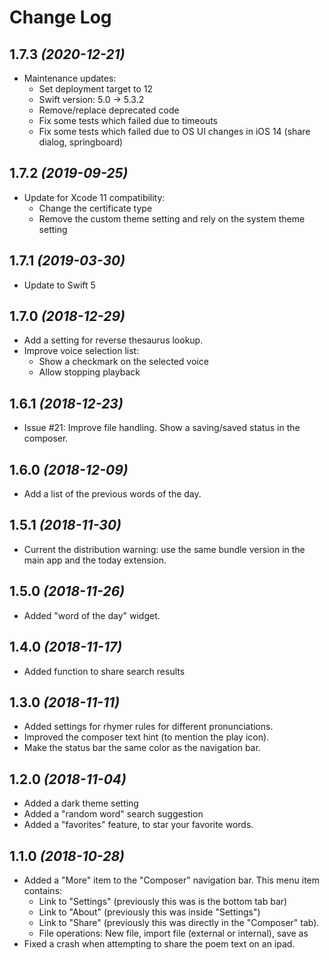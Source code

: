 Change Log
==========

1.7.3 *(2020-12-21)*
--------------------
* Maintenance updates:
  - Set deployment target to 12
  - Swift version: 5.0 -> 5.3.2
  - Remove/replace deprecated code
  - Fix some tests which failed due to timeouts
  - Fix some tests which failed due to OS UI changes in iOS 14 (share dialog, springboard)

1.7.2 *(2019-09-25)*
--------------------
* Update for Xcode 11 compatibility:
  - Change the certificate type
  - Remove the custom theme setting and rely on the system theme setting

1.7.1 *(2019-03-30)*
--------------------
* Update to Swift 5

1.7.0 *(2018-12-29)*
--------------------
* Add a setting for reverse thesaurus lookup.
* Improve voice selection list:
  - Show a checkmark on the selected voice
  - Allow stopping playback

1.6.1 *(2018-12-23)*
--------------------
* Issue #21: Improve file handling. Show a saving/saved status in the composer.

1.6.0 *(2018-12-09)*
--------------------
* Add a list of the previous words of the day.

1.5.1 *(2018-11-30)*
--------------------
* Current the distribution warning: use the same bundle version in the main app and the today extension.

1.5.0 *(2018-11-26)*
--------------------
* Added "word of the day" widget.

1.4.0 *(2018-11-17)*
--------------------
* Added function to share search results

1.3.0 *(2018-11-11)*
--------------------
* Added settings for rhymer rules for different pronunciations.
* Improved the composer text hint (to mention the play icon).
* Make the status bar the same color as the navigation bar.

1.2.0 *(2018-11-04)*
--------------------
* Added a dark theme setting
* Added a "random word" search suggestion
* Added a "favorites" feature, to star your favorite words.

1.1.0  *(2018-10-28)*
--------------------
* Added a "More" item to the "Composer" navigation bar. This menu item contains:
  - Link to "Settings" (previously this was is the bottom tab bar)
  - Link to "About" (previously this was inside "Settings")
  - Link to "Share" (previously this was directly in the "Composer" tab).
  - File operations: New file, import file (external or internal), save as
* Fixed a crash when attempting to share the poem text on an ipad.

